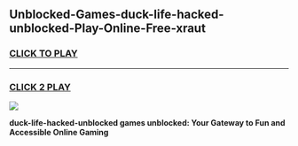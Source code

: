 
## Unblocked-Games-duck-life-hacked-unblocked-Play-Online-Free-xraut
<h3>
<a href="https://premium76.site?title=duck-life-hacked-unblocked&ref=26A">CLICK TO PLAY</a></h3>
<hr>

<h3>
<a href="https://premium76.site?title=duck-life-hacked-unblocked&ref=26A">CLICK 2 PLAY</a>
  
</h3>

<a href="https://premium76.site?title=duck-life-hacked-unblocked&ref=26A"><img src="https://clearcache.store/games.png"></a>


**duck-life-hacked-unblocked games unblocked: Your Gateway to Fun and Accessible Online Gaming**
